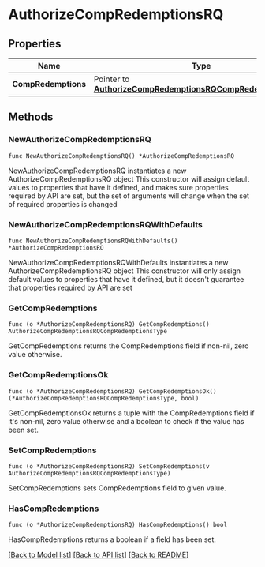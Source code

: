 # AuthorizeCompRedemptionsRQ

## Properties

Name | Type | Description | Notes
------------ | ------------- | ------------- | -------------
**CompRedemptions** | Pointer to [**AuthorizeCompRedemptionsRQCompRedemptionsType**](AuthorizeCompRedemptionsRQCompRedemptionsType.md) |  | [optional] 

## Methods

### NewAuthorizeCompRedemptionsRQ

`func NewAuthorizeCompRedemptionsRQ() *AuthorizeCompRedemptionsRQ`

NewAuthorizeCompRedemptionsRQ instantiates a new AuthorizeCompRedemptionsRQ object
This constructor will assign default values to properties that have it defined,
and makes sure properties required by API are set, but the set of arguments
will change when the set of required properties is changed

### NewAuthorizeCompRedemptionsRQWithDefaults

`func NewAuthorizeCompRedemptionsRQWithDefaults() *AuthorizeCompRedemptionsRQ`

NewAuthorizeCompRedemptionsRQWithDefaults instantiates a new AuthorizeCompRedemptionsRQ object
This constructor will only assign default values to properties that have it defined,
but it doesn't guarantee that properties required by API are set

### GetCompRedemptions

`func (o *AuthorizeCompRedemptionsRQ) GetCompRedemptions() AuthorizeCompRedemptionsRQCompRedemptionsType`

GetCompRedemptions returns the CompRedemptions field if non-nil, zero value otherwise.

### GetCompRedemptionsOk

`func (o *AuthorizeCompRedemptionsRQ) GetCompRedemptionsOk() (*AuthorizeCompRedemptionsRQCompRedemptionsType, bool)`

GetCompRedemptionsOk returns a tuple with the CompRedemptions field if it's non-nil, zero value otherwise
and a boolean to check if the value has been set.

### SetCompRedemptions

`func (o *AuthorizeCompRedemptionsRQ) SetCompRedemptions(v AuthorizeCompRedemptionsRQCompRedemptionsType)`

SetCompRedemptions sets CompRedemptions field to given value.

### HasCompRedemptions

`func (o *AuthorizeCompRedemptionsRQ) HasCompRedemptions() bool`

HasCompRedemptions returns a boolean if a field has been set.


[[Back to Model list]](../README.md#documentation-for-models) [[Back to API list]](../README.md#documentation-for-api-endpoints) [[Back to README]](../README.md)


